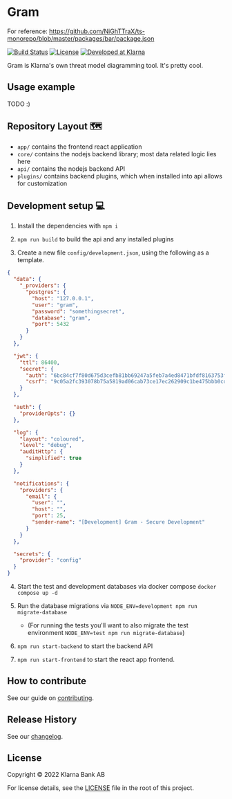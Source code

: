 # Gram

For reference: https://github.com/NiGhTTraX/ts-monorepo/blob/master/packages/bar/package.json

[![Build Status][ci-image]][ci-url]
[![License][license-image]][license-url]
[![Developed at Klarna][klarna-image]][klarna-url]

Gram is Klarna's own threat model diagramming tool. It's pretty cool.

## Usage example

TODO :)

<!-- A few motivating and useful examples of how your project can be used. Spice this up with code blocks and potentially more screenshots.

_For more examples and usage, please refer to the [Docs](TODO)._ -->

## Repository Layout 🗺️

- `app/` contains the frontend react application
- `core/` contains the nodejs backend library; most data related logic lies here
- `api/` contains the nodejs backend API
- `plugins/` contains backend plugins, which when installed into api allows for customization

## Development setup 💻

1. Install the dependencies with `npm i`

2. `npm run build` to build the api and any installed plugins

3. Create a new file `config/development.json`, using the following as a template.

```json
{
  "data": {
    "_providers": {
      "postgres": {
        "host": "127.0.0.1",
        "user": "gram",
        "password": "somethingsecret",
        "database": "gram",
        "port": 5432
      }
    }
  },

  "jwt": {
    "ttl": 86400,
    "secret": {
      "auth": "6bc84cf7f80d675d3cefb81bb69247a5feb7a4ed8471bfdf8163753fac5197ea8d088bc88ad98b938375213576e7b06859b036e27cffccf700773e4ec66d243f",
      "csrf": "9c05a2fc393078b75a5819ad06cab73ce17ec262909c1be475bbb0cdcfac9b42"
    }
  },

  "auth": {
    "providerOpts": {}
  },

  "log": {
    "layout": "coloured",
    "level": "debug",
    "auditHttp": {
      "simplified": true
    }
  },

  "notifications": {
    "providers": {
      "email": {
        "user": "",
        "host": "",
        "port": 25,
        "sender-name": "[Development] Gram - Secure Development"
      }
    }
  },

  "secrets": {
    "provider": "config"
  }
}
```

4. Start the test and development databases via docker compose `docker compose up -d`

5. Run the database migrations via `NODE_ENV=development npm run migrate-database`

   - (For running the tests you'll want to also migrate the test environment `NODE_ENV=test npm run migrate-database`)

6. `npm run start-backend` to start the backend API

7. `npm run start-frontend` to start the react app frontend.

## How to contribute

See our guide on [contributing](CONTRIBUTING.md).

## Release History

See our [changelog](CHANGELOG.md).

## License

Copyright © 2022 Klarna Bank AB

For license details, see the [LICENSE](LICENSE) file in the root of this project.

<!-- Markdown link & img dfn's -->

[ci-image]: https://img.shields.io/badge/build-passing-brightgreen?style=flat-square
[ci-url]: https://github.com/klarna-incubator/TODO
[license-image]: https://img.shields.io/badge/license-Apache%202-blue?style=flat-square
[license-url]: http://www.apache.org/licenses/LICENSE-2.0
[klarna-image]: https://img.shields.io/badge/%20-Developed%20at%20Klarna-black?style=flat-square&labelColor=ffb3c7&logo=klarna&logoColor=black
[klarna-url]: https://klarna.github.io
